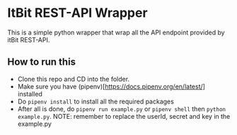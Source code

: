 # ItBit REST-API Wrapper

This is a simple python wrapper that wrap all the API endpoint provided by itBit REST-API. 

## How to run this
- Clone this repo and CD into the folder. 
- Make sure you have (pipenv)[https://docs.pipenv.org/en/latest/] installed
- Do `pipenv install` to install all the required packages
- After all is done, do `pipenv run example.py` or `pipenv shell` then `python example.py`. NOTE: remember to replace the userId, secret and key in the example.py


